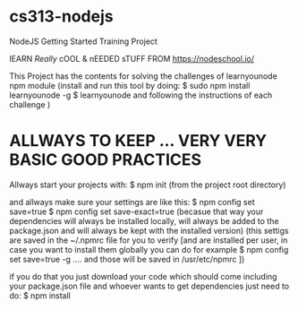 # cs313-nodejs
NodeJS Getting Started Training Project

lEARN *Really* cOOL & nEEDED sTUFF FROM https://nodeschool.io/

This Project has the contents for solving the challenges of learnyounode npm module
(install and run this tool by doing:
$ sudo npm install learnyounode -g
$ learnyounode
and following the instructions of each challenge
)


# ALLWAYS TO KEEP ... VERY VERY BASIC GOOD PRACTICES

Allways start your projects with:
$ npm init
(from the project root directory)

and allways make sure your settings are like this: 
$ npm config set save=true
$ npm config set save-exact=true
(becasue that way your dependencies will always be installed locally, will always be added to the package.json and will always be kept with the installed version)
(this settigs are saved in the ~/.npmrc file for you to verify [and are installed per user, in case you want to install them globally you can do for example $ npm config set save=true -g .... and those will be saved in /usr/etc/npmrc ])

if you do that you just download your code which should come including your package.json file and whoever wants to get dependencies just need to do:
$ npm install
